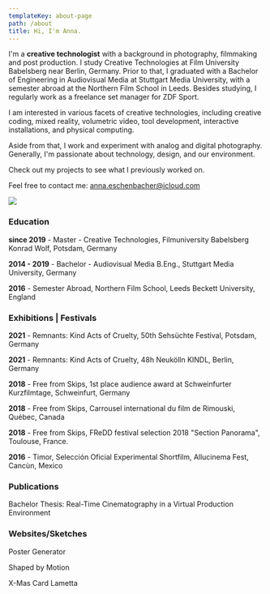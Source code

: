 ```yaml
---
templateKey: about-page
path: /about
title: Hi, I'm Anna.
---
```

I'm a **creative technologist** with a background in photography, filmmaking and post production. I study Creative Technologies at Film University Babelsberg near Berlin, Germany. Prior to that, I graduated with a Bachelor of Engineering in Audiovisual Media at Stuttgart Media University, with a semester abroad at the Northern Film School in Leeds. Besides studying, I regularly work as a freelance set manager for ZDF Sport.

I am interested in various facets of creative technologies, including creative coding, mixed reality, volumetric video, tool development, interactive installations, and physical computing.

Aside from that, I work and experiment with analog and digital photography. Generally, I'm passionate about technology, design, and our environment.

Check out my projects to see what I previously worked on.

Feel free to contact me: [anna.eschenbacher@icloud.com](mailto:anna.eschenbacher@icloud.com)



![](/img/profilpic.jpeg)



### Education

**since 2019** - Master - Creative Technologies, Filmuniversity Babelsberg Konrad Wolf, Potsdam, Germany

**2014 - 2019** - Bachelor - Audiovisual Media B.Eng., Stuttgart Media University, Germany

**2016** - Semester Abroad, Northern Film School, Leeds Beckett University, England

### Exhibitions | Festivals

**2021** - Remnants: Kind Acts of Cruelty, 50th Sehsüchte Festival, Potsdam, Germany

**2021** - Remnants: Kind Acts of Cruelty, 48h Neukölln KINDL, Berlin, Germany

**2018** - Free from Skips, 1st place audience award at Schweinfurter Kurzfilmtage, Schweinfurt, Germany

**2018** - Free from Skips, Carrousel international du film de Rimouski, Québec, Canada

**2018** - Free from Skips, FReDD festival selection 2018 "Section Panorama", Toulouse, France.

**2016** - Timor, Selección Oficial Experimental Shortfilm, Allucinema Fest, Cancùn, Mexico

### Publications

Bachelor Thesis: Real-Time Cinematography in a Virtual Production Environment

### Websites/Sketches

Poster Generator

Shaped by Motion

X-Mas Card Lametta
